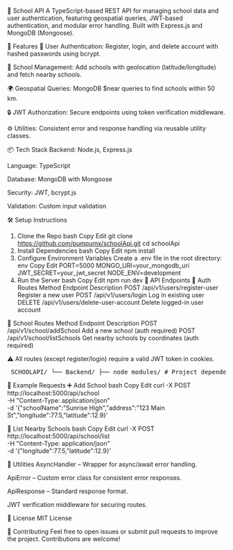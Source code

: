🏫 School API
A TypeScript-based REST API for managing school data and user authentication, featuring geospatial queries, JWT-based authentication, and modular error handling. Built with Express.js and MongoDB (Mongoose).

🚀 Features
👤 User Authentication: Register, login, and delete account with hashed passwords using bcrypt.

📍 School Management: Add schools with geolocation (latitude/longitude) and fetch nearby schools.

🌍 Geospatial Queries: MongoDB $near queries to find schools within 50 km.

🔒 JWT Authorization: Secure endpoints using token verification middleware.

⚙️ Utilities: Consistent error and response handling via reusable utility classes.

📦 Tech Stack
Backend: Node.js, Express.js

Language: TypeScript

Database: MongoDB with Mongoose

Security: JWT, bcrypt.js

Validation: Custom input validation

🛠️ Setup Instructions
1. Clone the Repo
bash
Copy
Edit
git clone https://github.com/pumpumx/schoolApi.git
cd schoolApi
2. Install Dependencies
bash
Copy
Edit
npm install
3. Configure Environment Variables
Create a .env file in the root directory:
env
Copy
Edit
PORT=5000
MONGO_URI=your_mongodb_uri
JWT_SECRET=your_jwt_secret
NODE_ENV=development
4. Run the Server
bash
Copy
Edit
npm run dev
📘 API Endpoints
🔐 Auth Routes
Method	Endpoint	Description
POST	/api/v1/users/register-user	Register a new user
POST	/api/v1/users/login	Log in existing user
DELETE	/api/v1/users/delete-user-account	Delete logged-in user account

🏫 School Routes
Method	Endpoint	Description
POST	/api/v1/school/addSchool	Add a new school (auth required)
POST	/api/v1/school/listSchools	Get nearby schools by coordinates (auth required)

⚠️ All routes (except register/login) require a valid JWT token in cookies.

<pre> SCHOOLAPI/ └── Backend/ ├── node_modules/ # Project dependencies ├── public/ # Static files (if any) ├── src/ │ ├── controllers/ # Route controllers │ │ ├── school.controller.ts │ │ └── user.controller.ts │ ├── db/ # MongoDB connection │ │ └── connectDB.ts │ ├── middlewares/ # Custom middleware (auth, error, etc.) │ ├── models/ # Mongoose models │ │ ├── school.model.ts │ │ └── User.model.ts │ ├── routes/ # API route definitions │ │ ├── school.route.ts │ │ └── user.route.ts │ ├── schemaTypes/ # Mongoose schema types │ │ └── userSchemaType.ts │ ├── types/ # TypeScript type definitions │ │ ├── env.type.ts │ │ ├── loginUser.type.ts │ │ ├── registerUser.type.ts │ │ └── school.type.ts │ ├── utils/ # Utility functions & helpers │ │ ├── app.ts │ │ └── index.ts ├── .env # Environment config ├── .env.sample # Sample .env template ├── .gitignore # Git ignored files ├── package.json # Project metadata & scripts ├── pnpm-lock.yaml # Dependency lock file └── tsconfig.json # TypeScript configuration </pre>


📌 Example Requests
➕ Add School
bash
Copy
Edit
curl -X POST http://localhost:5000/api/school \
-H "Content-Type: application/json" \
-d '{"schoolName":"Sunrise High","address":"123 Main St","longitude":77.5,"latitude":12.9}'

📍 List Nearby Schools
bash
Copy
Edit
curl -X POST http://localhost:5000/api/school/list \
-H "Content-Type: application/json" \
-d '{"longitude":77.5,"latitude":12.9}'

🧩 Utilities
AsyncHandler – Wrapper for async/await error handling.

ApiError – Custom error class for consistent error responses.

ApiResponse – Standard response format.

JWT verification middleware for securing routes.

📝 License
MIT License

🤝 Contributing
Feel free to open issues or submit pull requests to improve the project. Contributions are welcome!
